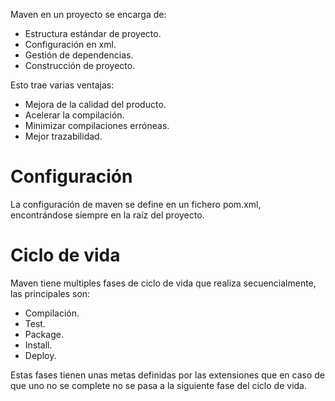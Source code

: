 Maven en un proyecto se encarga de:
- Estructura estándar de proyecto.
- Configuración en xml.
- Gestión de dependencias.
- Construcción de proyecto.

Esto trae varias ventajas:
- Mejora de la calidad del producto.
- Acelerar la compilación.
- Minimizar compilaciones erróneas.
- Mejor trazabilidad.

# Configuración
La configuración de maven se define en un fichero pom.xml, encontrándose siempre en la raíz del proyecto.
# Ciclo de vida
Maven tiene multiples fases de ciclo de vida que realiza secuencialmente, las principales son:
- Compilación.
- Test.
- Package.
- Install.
- Deploy.

Estas fases tienen unas metas definidas por las extensiones que en caso de que uno no se complete no se pasa a la siguiente fase del ciclo de vida.
# 
